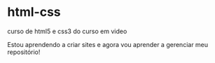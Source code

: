 # html-css
 curso de html5 e css3 do curso em video

Estou aprendendo a criar sites e agora vou aprender a gerenciar meu repositório!